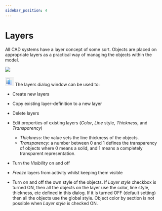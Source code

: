 ```yaml
---
sidebar_position: 4
---
```

# Layers

All CAD systems have a layer concept of some sort. Objects are placed on appropriate layers as a practical way of managing the objects within the model.

<!-- /wp:paragraph -->

<!-- wp:image {"align":"center","id":32727,"width":521,"height":237,"sizeSlug":"full","linkDestination":"media"} -->

[![](https://consteelsoftware.com/wp-content/uploads/2022/02/Dlg.jpg)](./img/wp-content-uploads-2022-02-Dlg.jpg)

<!-- /wp:image -->

<!-- wp:paragraph -->

![](./img/wp-content-uploads-2021-04-5-5-layers-ico.png) The layers dialog window can be used to:

<!-- /wp:paragraph -->

<!-- wp:list {"className":"is-style-arrow"} -->

- Create new layers

- Copy existing layer-definition to a new layer

- Delete layers

- Edit properties of existing layers (_Color_, _Line_ style, _Thickness_, and _Transparency_)

  - _Thickness_: the value sets the line thickness of the objects.
  - _Transparency_: a number between 0 and 1 defines the transparency of objects where 0 means a solid, and 1 means a completely transparent representation.

- Turn the _Visibility_ on and off

- _Freeze_ layers from activity whilst keeping them visible

- Turn on and off the own style of the objects. If _Layer style_ checkbox is turned ON, then all the objects on the layer use the color, line style, thickness, etc defined in this dialog. If it is turned OFF (default setting) then all the objects use the global style. Object color by section is not possible when _Layer style_ is checked ON.

<!-- /wp:list -->

<!-- wp:paragraph -->

<!-- /wp:paragraph -->
